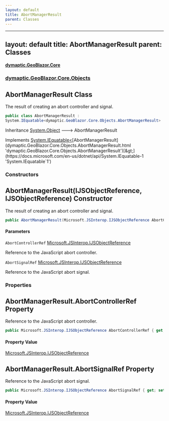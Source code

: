 ```yaml
---
layout: default
title: AbortManagerResult
parent: Classes
---
```

---
layout: default
title: AbortManagerResult
parent: Classes
---
#### [dymaptic.GeoBlazor.Core](index.html 'index')
### [dymaptic.GeoBlazor.Core.Objects](index.html#dymaptic.GeoBlazor.Core.Objects 'dymaptic.GeoBlazor.Core.Objects')

## AbortManagerResult Class

The result of creating an abort controller and signal.

```csharp
public class AbortManagerResult :
System.IEquatable<dymaptic.GeoBlazor.Core.Objects.AbortManagerResult>
```

Inheritance [System.Object](https://docs.microsoft.com/en-us/dotnet/api/System.Object 'System.Object') &#129106; AbortManagerResult

Implements [System.IEquatable&lt;](https://docs.microsoft.com/en-us/dotnet/api/System.IEquatable-1 'System.IEquatable`1')[AbortManagerResult](dymaptic.GeoBlazor.Core.Objects.AbortManagerResult.html 'dymaptic.GeoBlazor.Core.Objects.AbortManagerResult')[&gt;](https://docs.microsoft.com/en-us/dotnet/api/System.IEquatable-1 'System.IEquatable`1')
### Constructors

<a name='dymaptic.GeoBlazor.Core.Objects.AbortManagerResult.AbortManagerResult(Microsoft.JSInterop.IJSObjectReference,Microsoft.JSInterop.IJSObjectReference)'></a>

## AbortManagerResult(IJSObjectReference, IJSObjectReference) Constructor

The result of creating an abort controller and signal.

```csharp
public AbortManagerResult(Microsoft.JSInterop.IJSObjectReference AbortControllerRef, Microsoft.JSInterop.IJSObjectReference AbortSignalRef);
```
#### Parameters

<a name='dymaptic.GeoBlazor.Core.Objects.AbortManagerResult.AbortManagerResult(Microsoft.JSInterop.IJSObjectReference,Microsoft.JSInterop.IJSObjectReference).AbortControllerRef'></a>

`AbortControllerRef` [Microsoft.JSInterop.IJSObjectReference](https://docs.microsoft.com/en-us/dotnet/api/Microsoft.JSInterop.IJSObjectReference 'Microsoft.JSInterop.IJSObjectReference')

Reference to the JavaScript abort controller.

<a name='dymaptic.GeoBlazor.Core.Objects.AbortManagerResult.AbortManagerResult(Microsoft.JSInterop.IJSObjectReference,Microsoft.JSInterop.IJSObjectReference).AbortSignalRef'></a>

`AbortSignalRef` [Microsoft.JSInterop.IJSObjectReference](https://docs.microsoft.com/en-us/dotnet/api/Microsoft.JSInterop.IJSObjectReference 'Microsoft.JSInterop.IJSObjectReference')

Reference to the JavaScript abort signal.
### Properties

<a name='dymaptic.GeoBlazor.Core.Objects.AbortManagerResult.AbortControllerRef'></a>

## AbortManagerResult.AbortControllerRef Property

Reference to the JavaScript abort controller.

```csharp
public Microsoft.JSInterop.IJSObjectReference AbortControllerRef { get; set; }
```

#### Property Value
[Microsoft.JSInterop.IJSObjectReference](https://docs.microsoft.com/en-us/dotnet/api/Microsoft.JSInterop.IJSObjectReference 'Microsoft.JSInterop.IJSObjectReference')

<a name='dymaptic.GeoBlazor.Core.Objects.AbortManagerResult.AbortSignalRef'></a>

## AbortManagerResult.AbortSignalRef Property

Reference to the JavaScript abort signal.

```csharp
public Microsoft.JSInterop.IJSObjectReference AbortSignalRef { get; set; }
```

#### Property Value
[Microsoft.JSInterop.IJSObjectReference](https://docs.microsoft.com/en-us/dotnet/api/Microsoft.JSInterop.IJSObjectReference 'Microsoft.JSInterop.IJSObjectReference')

